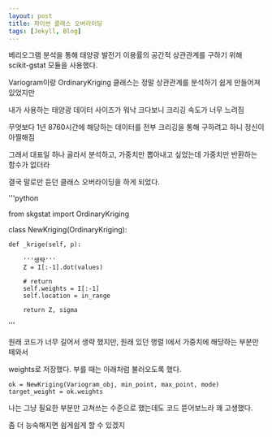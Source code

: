 ```yaml
---
layout: post
title: 파이썬 클래스 오버라이딩
tags: [Jekyll, Blog]
---
```


베리오그램 분석을 통해 태양광 발전기 이용률의 공간적 상관관계를 구하기 위해 scikit-gstat 모듈을 사용했다.

Variogram이랑 OrdinaryKriging 클래스는 정말 상관관계를 분석하기 쉽게 만들어져있었지만

내가 사용하는 태양광 데이터 사이즈가 워낙 크다보니 크리깅 속도가 너무 느려짐

무엇보다 1년 8760시간에 해당하는 데이터를 전부 크리깅을 통해 구하려고 하니 정신이 아찔해짐

그래서 대표일 하나 골라서 분석하고, 가중치만 뽑아내고 싶었는데 가중치만 반환하는 함수가 없더라

결국 말로만 듣던 클래스 오버라이딩을 하게 되었다.


'''python
    
from skgstat import OrdinaryKriging

class NewKriging(OrdinaryKriging):
    
    def _krige(self, p):
    
        '''생략'''
        Z = I[:-1].dot(values)
        
        # return
        self.weights = I[:-1]
        self.location = in_range
        
        return Z, sigma     
        
'''

원래 코드가 너무 길어서 생략 했지만, 원래 있던 행렬 I에서 가중치에 해당하는 부분만 떼와서

weights로 저장했다. 부를 때는 아래처럼 불러오도록 했다.

<pre>
<code>ok = NewKriging(Variogram_obj, min_point, max_point, mode)
target_weight = ok.weights </code>
</pre>

나는 그냥 필요한 부분만 고쳐쓰는 수준으로 했는데도 코드 뜯어보느라 꽤 고생했다.

좀 더 능숙해지면 쉽게쉽게 할 수 있겠지